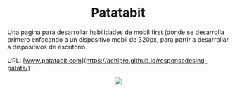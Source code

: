 <h1 align="center">Patatabit</h1>

Una pagina para desarrollar habilidades de mobil first (donde se desarrolla primero enfocando a un dispositivo mobil de 320px, para partir a desarrollar a dispositivos de escritorio.

URL: [www.patatabit.com](https://achipre.github.io/responsedesing-patata/)

<p align="center"> <img src="https://destinationenv.com/wp-content/uploads/2019/09/mobile-first-approach-3.png)"/> 
</p>
